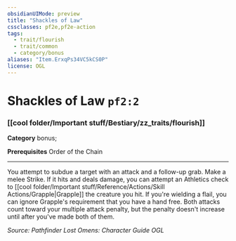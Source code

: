 ```yaml
---
obsidianUIMode: preview
title: "Shackles of Law"
cssclasses: pf2e,pf2e-action
tags:
  - trait/flourish
  - trait/common
  - category/bonus
aliases: "Item.ErxqPs34VC5kCS0P"
license: OGL
---
```

# Shackles of Law `pf2:2`

### [[cool folder/Important stuff/Bestiary/zz_traits/flourish]]

**Category** bonus; 



**Prerequisites** Order of the Chain
* * *
You attempt to subdue a target with an attack and a follow-up grab. Make a melee Strike. If it hits and deals damage, you can attempt an Athletics check to [[cool folder/Important stuff/Reference/Actions/Skill Actions/Grapple|Grapple]] the creature you hit. If you're wielding a flail, you can ignore Grapple's requirement that you have a hand free. Both attacks count toward your multiple attack penalty, but the penalty doesn't increase until after you've made both of them.

*Source: Pathfinder Lost Omens: Character Guide*
*OGL*